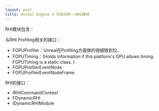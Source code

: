 ```yaml
---
layout: post
title: Unreal Engine 4 代码分析——RHI模块
---
```


RHI模块包含：

与RHI Profiling相关的接口：

+ FGPUProfiler：Unreal在Profiling方面做的很细致到位。
+ FGPUTiming：(Holds information if this platform's GPU allows timing. FGPUTiming is a static class. )
+ FGPUProfilerEventNode
+ FGPUProfilerEventNodeFrame

RHI的接口：

+ IRHICommandContext
+ FDynamicRHI
+ IDynamicRHIModule